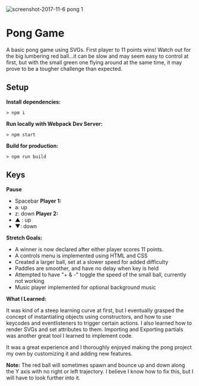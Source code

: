 ![screenshot-2017-11-6 pong 1](https://user-images.githubusercontent.com/32422707/32456731-756c396c-c2db-11e7-8118-a874daf3bf0e.png)

# Pong Game

A basic pong game using SVGs. First player to 11 points wins! Watch out for the big lumbering red ball...it can be slow and may seem easy to control at first, but with the small green one flying around at the same time, it may prove to be a tougher challenge than expected.

## Setup

**Install dependencies:**

`> npm i`

**Run locally with Webpack Dev Server:**

`> npm start`

**Build for production:**

`> npm run build`

## Keys

**Pause**
* Spacebar
**Player 1:**
* a: up
* z: down
**Player 2:**
* ▲ : up
* ▼: down

**Stretch Goals:**

* A winner is now declared after either player scores 11 points. 
* A controls menu is implemented using HTML and CSS
* Created a larger ball, set at a slower speed for added difficulty 
* Paddles are smoother, and have no delay when key is held
* Attempted to have "+ & -" toggle the speed of the small ball, currently not working
* Music player implemented for optional background music

**What I Learned:**

It was kind of a steep learning curve at first, but I eventually grasped the concept of instantiating objects using constructors, and how to use keycodes and eventlisteners to trigger certain actions. I also learned how to render SVGs and set attributes to them. Importing and Exporting partials was another great tool I learned to implement code. 

It was a great experience and I thoroughly enjoyed making the pong project my own by customizing it and adding new features.

**Note:** The red ball will sometimes spawn and bounce up and down along the Y axis with no right or left trajectory. I believe I know how to fix this, but I will have to look further into it.





